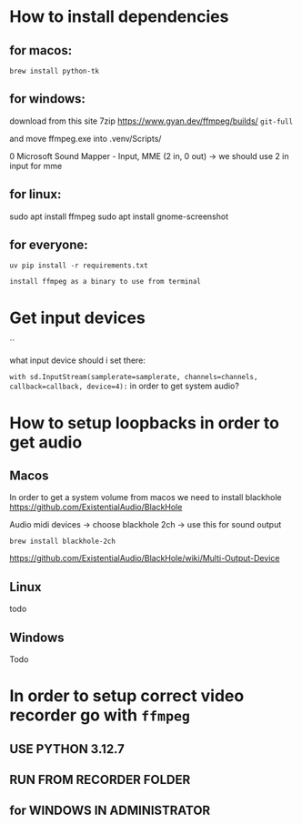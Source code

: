 # How to install dependencies


## for macos:
`brew install python-tk`

## for windows:

download from this site 7zip https://www.gyan.dev/ffmpeg/builds/
`git-full`

and move ffmpeg.exe into .venv/Scripts/

 0 Microsoft Sound Mapper - Input, MME (2 in, 0 out) -> we should use 2 in input for mme

## for linux:

sudo apt install ffmpeg
sudo apt install gnome-screenshot

## for everyone: 

`uv pip install -r requirements.txt`

`install ffmpeg as a binary to use from terminal`

# Get input devices

``

what input device should i set there:

`with sd.InputStream(samplerate=samplerate, channels=channels, callback=callback, device=4):` in order to get system audio?



# How to setup loopbacks in order to get audio

## Macos

In order to get a system volume from macos we need to install blackhole https://github.com/ExistentialAudio/BlackHole

Audio midi devices -> choose blackhole 2ch -> use this for sound output

`brew install blackhole-2ch`

https://github.com/ExistentialAudio/BlackHole/wiki/Multi-Output-Device
## Linux

todo

## Windows

Todo



# In order to setup correct video recorder go with `ffmpeg`



## USE PYTHON 3.12.7

## RUN FROM RECORDER FOLDER 

## for WINDOWS IN ADMINISTRATOR
